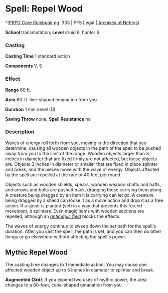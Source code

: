 # Spell: Repel Wood

^([PRPG Core Rulebook][ss-repel-wood] pg. 333 | PFS Legal | [Archives of Nehtys][sn-repel-wood])

**School** transmutation; **Level** druid 6, hunter 6

### Casting

**Casting Time** 1 standard action  

**Components** V, S

### Effect

**Range** 60 ft.  

**Area** 60-ft. line-shaped emanation from you  

**Duration** 1 min./level (D)  

**Saving Throw** none; **Spell Resistance** no

### Description

Waves of energy roll forth from you, moving in the direction that you determine, causing all wooden objects in the path of the spell to be pushed away from you to the limit of the range. Wooden objects larger than 3 inches in diameter that are fixed firmly are not affected, but loose objects are. Objects 3 inches in diameter or smaller that are fixed in place splinter and break, and the pieces move with the wave of energy. Objects affected by the spell are repelled at the rate of 40 feet per round.  

Objects such as wooden shields, spears, wooden weapon shafts and hafts, and arrows and bolts are pushed back, dragging those carrying them along. A creature being dragged by an item it is carrying can let go. A creature being dragged by a shield can loose it as a move action and drop it as a free action. If a spear is planted (set) in a way that prevents this forced movement, it splinters. Even magic items with wooden sections are repelled, although an _[antimagic field]_ blocks the effects.  

The waves of energy continue to sweep down the set path for the spell's duration. After you cast the spell, the path is set, and you can then do other things or go elsewhere without affecting the spell's power.

## Mythic Repel Wood

The casting time changes to 1 immediate action. You may cause one affected wooden object up to 5 inches in diameter to splinter and break.   

**Augmented (3rd)**: If you expend two uses of mythic power, the area changes to a 60-foot, cone-shaped emanation from you.

[ss-repel-wood]: http://paizo.com/pathfinderRPG/v57
[sn-repel-wood]: http://www.archivesofnethys.com/SpellDisplay.aspx?ItemName=Repel%20Wood
[antimagic field]: http://www.archivesofnethys.com/SpellDisplay.aspx?ItemName=antimagic%20field